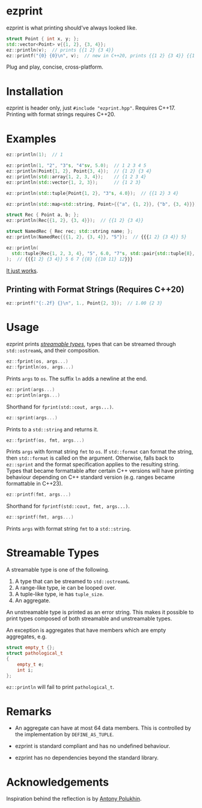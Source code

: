 # ezprint

ezprint is what printing should've always looked like.

```c++
struct Point { int x, y; };
std::vector<Point> v{{1, 2}, {3, 4}};
ez::println(v);  // prints {{1 2} {3 4}}
ez::printf("{0} {0}\n", v);  // new in C++20, prints {{1 2} {3 4}} {{1 2} {3 4}}
```

Plug and play, concise, cross-platform.

# Installation
ezprint is header only, just `#include "ezprint.hpp"`. Requires C++17.
Printing with format strings requires C++20.

# Examples

```c++
ez::println(1);  // 1

ez::println(1, "2", "3"s, "4"sv, 5.0);  // 1 2 3 4 5
ez::println(Point{1, 2}, Point{3, 4});  // {1 2} {3 4}
ez::println(std::array{1, 2, 3, 4});    // {1 2 3 4}
ez::println(std::vector{1, 2, 3});      // {1 2 3}

ez::println(std::tuple{Point{1, 2}, "3"s, 4.0});  // {{1 2} 3 4}

ez::println(std::map<std::string, Point>{{"a", {1, 2}}, {"b", {3, 4}}});  // {a: {1 2}  b: {3 4}}

struct Rec { Point a, b; };
ez::println(Rec{{1, 2}, {3, 4}});  // {{1 2} {3 4}}

struct NamedRec { Rec rec; std::string name; };
ez::println(NamedRec{{{1, 2}, {3, 4}}, "5"});  // {{{1 2} {3 4}} 5}

ez::println(
  std::tuple{Rec{1, 2, 3, 4}, "5", 6.0, "7"s, std::pair{std::tuple{8}, std::tuple{Point{10, 11}, "12"sv}}}
);  // {{{1 2} {3 4}} 5 6 7 {{8} {{10 11} 12}}}
```

[It just works](https://wandbox.org/permlink/8foWSB50ylQE3UAy).

## Printing with Format Strings (Requires C++20)
```c++
ez::printf("{:.2f} {}\n", 1., Point{2, 3});  // 1.00 {2 3}
```

# Usage

ezprint prints [_streamable types_](#Streamable-Types), types that can be streamed through `std::ostream&`, and their composition.

```c++
ez::fprint(os, args...)
ez::fprintln(os, args...)
```
Prints `args` to `os`. The suffix `ln` adds a newline at the end.

```c++
ez::print(args...)
ez::println(args...)
```
Shorthand for `fprint(std::cout, args...)`.

```c++
ez::sprint(args...)
```
Prints to a `std::string` and returns it.

```c++
ez::fprintf(os, fmt, args...)
```
Prints `args` with format string `fmt` to `os`.
If `std::format` can format the string, then `std::format` is called on the argument.
Otherwise, falls back to `ez::sprint` and the format specification applies to the resulting string.
Types that became formattable after certain C++ versions will have printing behaviour depending on C++ standard version (e.g. ranges became formattable in C++23).

```c++
ez::printf(fmt, args...)
```
Shorthand for `fprintf(std::cout, fmt, args...)`.

```c++
ez::sprintf(fmt, args...)
```
Prints `args` with format string `fmt` to a `std::string`.

# Streamable Types

A streamable type is one of the following.

1. A type that can be streamed to `std::ostream&`.
2. A range-like type, ie can be looped over.
3. A tuple-like type, ie has `tuple_size`.
4. An aggregate.

An unstreamable type is printed as an error string. This makes it possible to print types composed of both streamable and unstreamable types.

An exception is aggregates that have members which are empty aggregates, e.g.
```c++
struct empty_t {};
struct pathological_t
{
    empty_t e;
    int i;
};
```
`ez::println` will fail to print `pathological_t`.

# Remarks

* An aggregate can have at most 64 data members. This is controlled by the implementation by `DEFINE_AS_TUPLE`.

* ezprint is standard compliant and has no undefined behaviour.

* ezprint has no dependencies beyond the standard library.

# Acknowledgements
Inspiration behind the reflection is by [Antony Polukhin](https://www.youtube.com/watch?v=abdeAew3gmQ).
